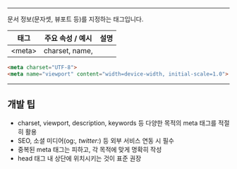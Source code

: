 
---
문서 정보(문자셋, 뷰포트 등)를 지정하는 태그입니다.


| 태그           | 주요 속성 / 예시      | 설명  |
| ------------ | --------------- | --- |
| &lt;meta&gt; | charset, name,  |     |


```html
<meta charset="UTF-8">
<meta name="viewport" content="width=device-width, initial-scale=1.0">
```

---

## 개발 팁
- charset, viewport, description, keywords 등 다양한 목적의 meta 태그를 적절히 활용
- SEO, 소셜 미디어(og:*, twitter:*) 등 외부 서비스 연동 시 필수
- 중복된 meta 태그는 피하고, 각 목적에 맞게 명확히 작성
- head 태그 내 상단에 위치시키는 것이 표준 권장
